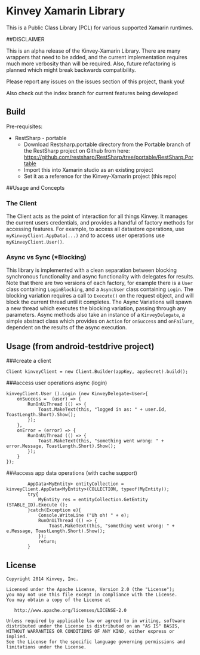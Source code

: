 Kinvey Xamarin Library
======

This is a Public Class Library (PCL) for various supported Xamarin runtimes.


##DISCLAIMER

This is an alpha release of the Kinvey-Xamarin Library.  There are many wrappers that need to be added, and the current implementation requires much more verbosity than will be required.  Also, future refactoring is planned which might break backwards compatibility.

Please report any issues on the issues section of this project, thank you!

Also check out the index branch for current features being developed

## Build
Pre-requisites:

* RestSharp - portable
  * Download Restsharp.portable directory from the Portable branch of the RestSharp project on Github from here: https://github.com/restsharp/RestSharp/tree/portable/RestSharp.Portable
  * Import this into Xamarin studio as an existing project
  * Set it as a reference for the Kinvey-Xamarin project (this repo)
  
  
  
##Usage and Concepts

### The Client
The Client acts as the point of interaction for all things Kinvey.  It manages the current users credentials, and provides a handful of factory methods for accessing features.  For example, to access all datastore operations, use `myKinveyClient.AppData(...)` and to access user operations use `myKinveyClient.User()`.


### Async vs Sync (*Blocking)
This library is implemented with a clean separation between blocking synchronous functionality and async functionality with delegates for results.  Note that there are two versions of each factory, for example there is a `User` class containing `LoginBlocking`, and a `AsyncUser` class containing `Login`.  The blocking variation requires a call to `Execute()` on the request object, and will block the current thread until it completes.  The Async Variations will spawn a new thread which executes the blocking variation, passing through any parameters.  Async methods also take an instance of a `KinveyDelegate`, a simple abstract class which provides on `Action` for `onSuccess` and `onFailure`, dependent on the results of the async execution.  
  
  
## Usage (from android-testdrive project) 

###create a client

    Client kinveyClient = new Client.Builder(appKey, appSecret).build();
    
    
###access user operations async (login)

	kinveyClient.User ().Login (new KinveyDelegate<User>{ 
		onSuccess =  (user) => { 
			RunOnUiThread (() => {
				Toast.MakeText(this, "logged in as: " + user.Id, ToastLength.Short).Show();
			});
		},
		onError = (error) => {
			RunOnUiThread (() => {
				Toast.MakeText(this, "something went wrong: " + error.Message, ToastLength.Short).Show();
			});
		}
	});
    


###access app data operations (with cache support)


			AppData<MyEntity> entityCollection = kinveyClient.AppData<MyEntity>(COLLECTION, typeof(MyEntity));
			try{
				MyEntity res = entityCollection.GetEntity (STABLE_ID).Execute ();
			}catch(Exception e){
				Console.WriteLine ("Uh oh! " + e);
				RunOnUiThread (() => {
					Toast.MakeText(this, "something went wrong: " + e.Message, ToastLength.Short).Show();
				});
				return;
			}	


## License

    Copyright 2014 Kinvey, Inc.

    Licensed under the Apache License, Version 2.0 (the "License");
    you may not use this file except in compliance with the License.
    You may obtain a copy of the License at

       http://www.apache.org/licenses/LICENSE-2.0

    Unless required by applicable law or agreed to in writing, software
    distributed under the License is distributed on an "AS IS" BASIS,
    WITHOUT WARRANTIES OR CONDITIONS OF ANY KIND, either express or implied.
    See the License for the specific language governing permissions and
    limitations under the License.

